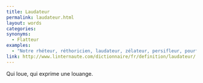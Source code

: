 ```yaml
---
title: Laudateur
permalink: laudateur.html
layout: words
categories:
synonyms:
  - Flatteur
examples:
  - "Notre rhéteur, réthoricien, laudateur, zélateur, persifleur, pourfendeur, cabotin à la rhétorique, au ramage alambiqué et ampoulé..."
link: http://www.linternaute.com/dictionnaire/fr/definition/laudateur/
---
```


Qui loue, qui exprime une louange. 

